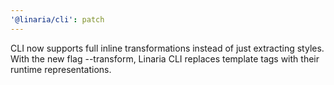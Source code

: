 ```yaml
---
'@linaria/cli': patch
---
```


CLI now supports full inline transformations instead of just extracting styles. With the new flag --transform, Linaria CLI replaces template tags with their runtime representations.
